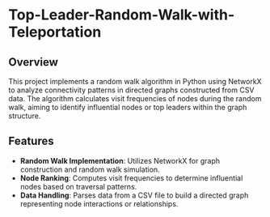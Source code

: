 # Top-Leader-Random-Walk-with-Teleportation

## Overview

This project implements a random walk algorithm in Python using NetworkX to analyze connectivity patterns in directed graphs constructed from CSV data. The algorithm calculates visit frequencies of nodes during the random walk, aiming to identify influential nodes or top leaders within the graph structure.

## Features

- **Random Walk Implementation**: Utilizes NetworkX for graph construction and random walk simulation.
- **Node Ranking**: Computes visit frequencies to determine influential nodes based on traversal patterns.
- **Data Handling**: Parses data from a CSV file to build a directed graph representing node interactions or relationships.
